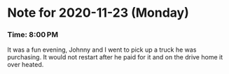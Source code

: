 # Note for 2020-11-23 (Monday)
### Time: 8:00 PM

It was a fun evening, Johnny and I went to pick up a truck he was purchasing. It would not restart after he paid for it and on the drive home it over heated.
